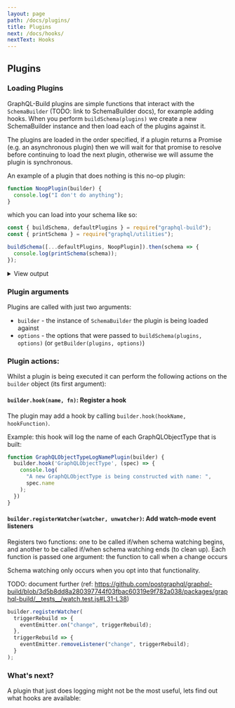 ```yaml
---
layout: page
path: /docs/plugins/
title: Plugins
next: /docs/hooks/
nextText: Hooks
---
```


## Plugins

### Loading Plugins

GraphQL-Build plugins are simple functions that interact with the
`SchemaBuilder` (TODO: link to SchemaBuilder docs), for example adding hooks.
When you perform `buildSchema(plugins)` we create a new SchemaBuilder instance
and then load each of the plugins against it.

The plugins are loaded in the order specified, if a plugin returns a Promise
(e.g. an asynchronous plugin) then we will wait for that promise to resolve
before continuing to load the next plugin, otherwise we will assume the plugin
is synchronous.

An example of a plugin that does nothing is this no-op plugin:

```js
function NoopPlugin(builder) {
  console.log("I don't do anything");
}
```

which you can load into your schema like so:

```js
const { buildSchema, defaultPlugins } = require("graphql-build");
const { printSchema } = require("graphql/utilities");

buildSchema([...defaultPlugins, NoopPlugin]).then(schema => {
  console.log(printSchema(schema));
});
```

<details>
<summary>View output</summary>

```
I don't do anything
# An object with a globally unique `ID`.
interface Node {
  # A globally unique identifier. Can be used in various places throughout the system to identify this single value.
  id: ID!
}

# The root query type which gives access points into the data universe.
type Query implements Node {
  # Exposes the root query type nested one level down. This is helpful for Relay 1
  # which can only query top level fields if they are in a particular form.
  query: Query!

  # The root query type must be a `Node` to work well with Relay 1 mutations. This just resolves to `query`.
  id: ID!

  # Fetches an object given its globally unique `ID`.
  node(
    # The globally unique `ID`.
    id: ID!
  ): Node
}
```

</details>

### Plugin arguments

Plugins are called with just two arguments:

- `builder` - the instance of `SchemaBuilder` the plugin is being loaded against
- `options` - the options that were passed to `buildSchema(plugins, options)` (or `getBuilder(plugins, options)`)

### Plugin actions:

Whilst a plugin is being executed it can perform the following actions on the
`builder` object (its first argument):

#### `builder.hook(name, fn)`: Register a hook

The plugin may add a hook by calling `builder.hook(hookName, hookFunction)`. 


Example: this hook will log the name of each GraphQLObjectType that is built:

```js
function GraphQLObjectTypeLogNamePlugin(builder) {
  builder.hook('GraphQLObjectType', (spec) => {
    console.log(
      "A new GraphQLObjectType is being constructed with name: ",
      spec.name
    );
  })
}
```

#### `builder.registerWatcher(watcher, unwatcher)`: Add watch-mode event listeners

Registers two functions: one to be called if/when schema watching begins, and
another to be called if/when schema watching ends (to clean up). Each function
is passed one argument: the function to call when a change occurs

Schema watching only occurs when you opt into that functionality.

TODO: document further (ref: https://github.com/postgraphql/graphql-build/blob/3d5b8dd8a280397744f03fbac60319e9f782a038/packages/graphql-build/__tests__/watch.test.js#L31-L38)

```js
builder.registerWatcher(
  triggerRebuild => {
    eventEmitter.on("change", triggerRebuild);
  },
  triggerRebuild => {
    eventEmitter.removeListener("change", triggerRebuild);
  }
);
```

### What's next?

A plugin that just does logging might not be the most useful, lets find out what hooks are available:
